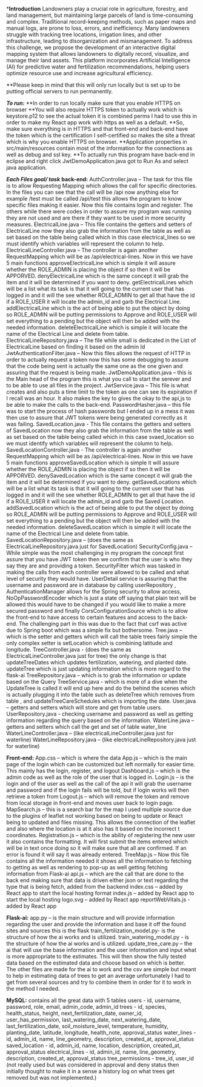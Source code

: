 ***Introduction**
Landowners play a crucial role in agriculture, forestry, and land management, but maintaining large parcels of land is time-consuming and complex. Traditional record-keeping methods, such as paper maps and manual logs, are prone to loss, errors, and inefficiency. Many landowners struggle with tracking tree locations, irrigation lines, and other infrastructure, leading to disorganization and mismanagement.
To address this challenge, we propose the development of an interactive digital mapping system that allows landowners to digitally record, visualize, and manage their land assets. This platform incorporates Artificial Intelligence (AI) for predictive water and fertilization recommendations, helping users optimize resource use and increase agricultural efficiency.

**Please keep in mind that this will only run locally but is set up to be putting official servers to run permanently.  

***To run:***
**In order to run locally make sure that you enable HTTPS on browser
**You will also require HTTPS token to actually work which is keystore.p12 to see the actual token it is combined perms I had to use this in order to make my React app work with https as well as a default.
**So, make sure everything is in HTTPS and that front-end and back-end have the token which is the certification I self-certified so makes the site a threat which is why you enable HTTPS on browser. 
**Application properties in src/main/resources contain most of the information for the connections as well as debug and ssl key. 
**To actually run this program have back-end in eclipse and right click JwtDemoApplication.java got to Run As and select java application.

***Each Files goal/ task***
**back-end:**
AuthController.java – The task for this file is to allow Requesting Mapping which allows the call for specific directories. In the files you can see that the call will be /api now anything else for example /test must be called /api/test this allows the program to know specific files making it easier. Now this file contains login and register. The others while there were codes in order to assure my program was running they are not used and are there if they want to be used in more security measures.
ElectricalLine.java – This file contains the getters and setters of ElectricalLine now they also grab the information from the table as well as set based on the table being called which in this case electrical_lines so we must identify which variables will represent the column to help.
ElectricalLineController.java – The controller is again another RequestMapping which will be as /api/electrical-lines. Now in this we have 5 main functions approveElectricalLine which is simple it will assure whether the ROLE_ADMIN is placing the object if so then it will be APPORVED. denyElectricalLine which is the same concept it will grab the item and it will be determined if you want to deny. getElectricalLines which will be a list what its task is that it will going to the current user that has logged in and it will the see whether ROLE_ADMIN to get all that have the id if a ROLE_USER it will locate the admin_id and garb the Electrical Line. addElectricalLine which is the act of being able to put the object by doing so ROLE_ADMIN will be putting permissions to Approve and ROLE_USER will set everything to a pending but the object will then be added with the needed information. deleteElectricalLine which is simple it will locate the name of the Electrical Line and delete from table.  
ElectricalLineRepository.java – The file while small is dedicated in the List of ElectricalLine based on finding it based on the admin Id
JwtAuthenticationFilter.java – Now this files allows the request of HTTP in order to actually request a token now this has some debugging to assure that the code being sent is actually the same one as the one given and assuring that the request is being made.
JwtDemoApplication.java – this is the Main head of the program this is what you call to start the serever and to be able to use all files in the project. 
JwtService.java – This file is what creates and also puts a time limit to the token as one can see its expiration if I recall was an hour. It also makes the key to gives the okay to the api,js to be able to make the calls to the back-end.
PasswordHasher.java – this file was to start the process of hash passwords but I ended up in a mess  it was then use to assure that JWT tokens were being generated correctly as it was failing.
SavedLocation.java - This file contains the getters and setters of SavedLocation now they also grab the information from the table as well as set based on the table being called which in this case svaed_location so we must identify which variables will represent the column to help.
SavedLocationController.java - The controller is again another RequestMapping which will be as /api/electrical-lines. Now in this we have 5 main functions approveSavedLocation which is simple it will assure whether the ROLE_ADMIN is placing the object if so then it will be APPORVED. denySavedLocation which is the same concept it will grab the item and it will be determined if you want to deny. getSavedLocations which will be a list what its task is that it will going to the current user that has logged in and it will the see whether ROLE_ADMIN to get all that have the id if a ROLE_USER it will locate the admin_id and garb the Saved  Location. addSavedLocation which is the act of being able to put the object by doing so ROLE_ADMIN will be putting permissions to Approve and ROLE_USER will set everything to a pending but the object will then be added with the needed information. deleteSavedLocation which is simple it will locate the name of the Electrical Line and delete from table.  
SavedLocationRepository.java – (does the same as ElectricalLineRepository.java just for SavedLocation)
SecurityConfig.java – While simple was the most challenging in my program the concept first assure that you have JWT token then we confirm that the user is who they say they are and providing a token. SecurityFilter which was tasked in making the calls from each controller were allowed to be called and what level of security they would have. UserDetail service  is assuring that the username and password are in database by calling userRepository , AuthenticationManager allows for the Spring security to allow access, NoOpPasswordEncoder  which is just a state off saying that plain text will be allowed this would have to be changed if you would like to make a more secured password and finally CorsConfigurationSource  which is to allow the front-end to have access to certain features and access to the back-end. The challenging part in this was due to the fact that csrf was active due to Spring boot which was a simple fix but bothersome.
Tree.java – which is the setter and getters which will call the table trees fairly simple the only complex setter is setLocation which is combining latitude and longitude.
TreeController.java - (does the same as ElectricalLineController.java just for tree) the only change is that updateTreeDates which updates fertilization, watering, and planted date. updateTree which is just updating information which is more regard to the flask-ai
TreeRepository.java – which is to grab the information or update based on the Query 
TreeService.java - which is more of a dive when the UpdateTree is called it will end up here and do the behind the scenes which is actually plugging it into the table such as deleteTree which removes from table , and updateTreeCareSchedules which is importing the date.
User.java – getters and setters which will store and get from table users.
UserRepository.java -  checking username and password as well as getting information regarding the query  based on the information.
WaterLine.java – getters and setters which call the get and set of table water_line
WaterLineController.java – (like electricalLineController.java just for waterline)
WaterLineRepository.java – (like electricalLineRepository.java just for waterline)

**Front-end:**
App.css – which is where the data 
App.js – which is the main page of the login which can be customized but left normally for easier time. This mainly has the login, register, and logout
Dashboard.js – which is the admin code as well as the role of the user that is logged in. 
Login.js – is the login and of the user as well as the call of the api it will grab the username and password and if the login fails will be told, but if login works will then retrieve a token from 
Logout.js – which will remove the token and remove from local storage in front-end  and moves user back to login page. 
MapSearch.js – this is a search bar for the map I used multiple source due to the plugins of leaflet not working  based on being to update or React being to updated and files missing. This allows the connection of the leaflet and also where the location is at it also has it based on the incorrect t coordinates. 
Registration.js – which is the ability of registering the new user it also contains the formatting. It will first submit the items entered which will be in text once doing so it will make sure that all are confirmed. If an error is found it will say it was already entered.
TreeMap.js – Now this file contains all the information needed it shows all the information to fetching to getting as well as rendering to pop-up as well getting fetching information from Flask-ai 
api.js – which are the call that are done to the back end  making sure that data is driven either json or text regarding the type that is being fetch, added from the backend 
index.css –  added by React app to start the local hosting format 
index.js – added by React app to start the local hosting
logo.svg – added by React app
reportWebVitals.js - added by React app

**Flask-ai:**
app.py – is the main structure and will provide information regarding the user and provide the information and base it off the found sites and sources this is the flask 
train_fertilization_model.py- is the structure of how the ai works and is utilized. 
train_watering_model.py - is the structure of how the ai works and is utilized.
update_tree_care.py – the ai that will use the base information and the user information and input what is more appropriate to the estimates. This will then show the fully tested data based on the estimated data and choose based on which is better.  
The other files are made for the ai to work and the csv are simple but meant to help in estimating data of trees to get an average unfortunately I had to get from several sources and try to combine them in order for it to work in the method I needed. 

**MySQL:**
 contains all the great data with 5 tables 
users - id, username, password, role, email, admin_code, admin_id
trees - id, species, health_status, height, next_fertilization_date, owner_id, user_has_permission, last_watering_date, next_watering_date, last_fertilization_date, soil_moisture_level, temperature, humidity, planting_date, latitude, longitude, health_note, approval_status
water_lines - id, admin_id, name, line_geometry, description, created_at, approval_status
saved_location - id, admin_id, name, location, description, created_at, approval_status
electrical_lines -  id, admin_id, name, line_geometry, description, created_at, approval_status
tree_permissions - tree_id, user_id (not really used but was considered in approval and deny status then initially thought to make it in a sense a history log on what trees get removed but was not implemented.)




